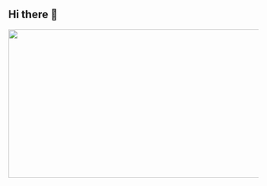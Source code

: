 ## Hi there 👋
<div align="center">
  <img src="https://media1.tenor.com/m/l_R7ksoHCDAAAAAd/причина-тряски-тряска.gif" width="600" height="300"/>
</div>
<!--
**IveSeenSky/IveSeenSky** is a ✨ _special_ ✨ repository because its `README.md` (this file) appears on your GitHub profile.

Here are some ideas to get you started:

- 🔭 I’m currently working on ...
- 🌱 I’m currently learning ...
- 👯 I’m looking to collaborate on ...
- 🤔 I’m looking for help with ...
- 💬 Ask me about ...
- 📫 How to reach me: ...
- 😄 Pronouns: ...
- ⚡ Fun fact: ...
-->
